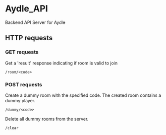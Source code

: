 # Aydle_API
Backend API Server for Aydle


## HTTP requests

### GET requests

Get a 'result' response indicating if room is valid to join

```
/room/<code>
```

### POST requests

Create a dummy room with the specified code.
The created room contains a dummy player.

```
/dummy/<code>
```

Delete all dummy rooms from the server.

```
/clear
```

